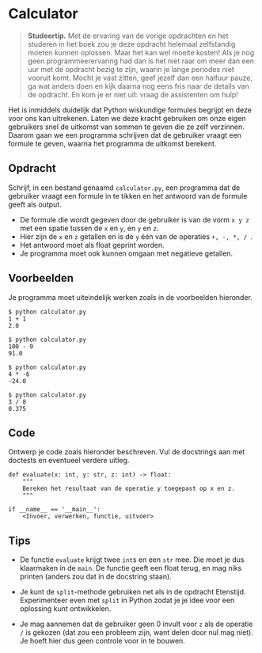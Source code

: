 # Calculator

> **Studeertip.** Met de ervaring van de vorige opdrachten en het studeren in het boek zou je deze opdracht helemaal zelfstandig moeten kunnen oplossen. Maar het kan wel moeite kosten! Als je nog geen programmeerervaring had dan is het niet raar om meer dan een uur met de opdracht bezig te zijn, waarin je lange periodes niet vooruit komt. Mocht je vast zitten, geef jezelf dan een halfuur pauze, ga wat anders doen en kijk daarna nog eens fris naar de details van de opdracht. En kom je er niet uit: vraag de assistenten om hulp!

Het is inmiddels duidelijk dat Python wiskundige formules begrijpt en deze voor ons kan uitrekenen. Laten we deze kracht gebruiken om onze eigen gebruikers snel de uitkomst van sommen te geven die ze zelf verzinnen.
Daarom gaan we een programma schrijven dat de gebruiker vraagt een formule te geven, waarna het programma de uitkomst berekent.

## Opdracht

Schrijf, in een bestand genaamd `calculator.py`, een programma dat de gebruiker vraagt een formule in te tikken en het antwoord van de formule geeft als output.

* De formule die wordt gegeven door de gebruiker is van de vorm `x y z` met een spatie tussen de `x` en `y`, en `y` en `z`.
* Hier zijn de `x` en `z` getallen en is de `y` één van de operaties `+, -, *, / `.
* Het antwoord moet als float geprint worden.
* Je programma moet ook kunnen omgaan met negatieve getallen.

## Voorbeelden

Je programma moet uiteindelijk werken zoals in de voorbeelden hieronder.

    $ python calculator.py
    1 + 1
    2.0

    $ python calculator.py
    100 - 9
    91.0

    $ python calculator.py
    4 * -6
    -24.0

    $ python calculator.py
    3 / 8
    0.375

## Code

Ontwerp je code zoals hieronder beschreven. Vul de docstrings aan met doctests en eventueel verdere uitleg.

    def evaluate(x: int, y: str, z: int) -> float:
        """
        Bereken het resultaat van de operatie y toegepast op x en z.
        """

    if __name__ == '__main__':
        <Invoer, verwerken, functie, uitvoer>

## Tips

* De functie `evaluate` krijgt twee `int`s en een `str` mee. Die moet je dus klaarmaken in de `main`. De functie geeft een float terug, en mag niks printen (anders zou dat in de docstring staan).

* Je kunt de `split`-methode gebruiken net als in de opdracht Etenstijd. Experimenteer even met `split` in Python zodat je je idee voor een oplossing kunt ontwikkelen.

* Je mag aannemen dat de gebruiker geen 0 invult voor `z` als de operatie `/` is gekozen (dat zou een probleem zijn, want delen door nul mag niet). Je hoeft hier dus geen controle voor in te bouwen.
